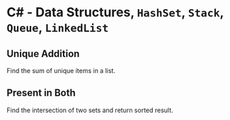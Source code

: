 # C# - Data Structures, `HashSet`, `Stack`, `Queue`, `LinkedList`

## Unique Addition
Find the sum of unique items in a list.

## Present in Both
Find the intersection of two sets and return sorted result.
